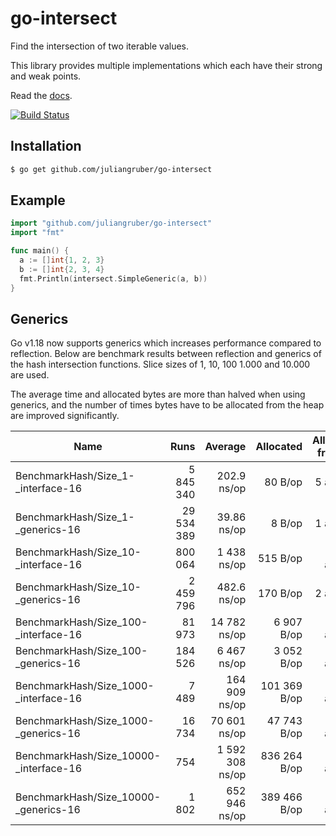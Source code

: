 
# go-intersect

  Find the intersection of two iterable values.

  This library provides multiple implementations which each have their strong and weak points.

  Read the [docs](https://pkg.go.dev/github.com/juliangruber/go-intersect/v2).

  [![Build Status](https://travis-ci.com/juliangruber/go-intersect.svg?branch=master)](https://travis-ci.com/juliangruber/go-intersect)

## Installation

```bash
$ go get github.com/juliangruber/go-intersect
```

## Example

```go
import "github.com/juliangruber/go-intersect"
import "fmt"

func main() {
  a := []int{1, 2, 3}
  b := []int{2, 3, 4}
  fmt.Println(intersect.SimpleGeneric(a, b))
}
```

## Generics

Go v1.18 now supports generics which increases performance compared to reflection. Below are benchmark results between reflection and generics of the hash intersection functions. Slice sizes of 1, 10, 100 1.000 and 10.000 are used.

The average time and allocated bytes are more than halved when using generics, and the number of times bytes have to be allocated from the heap are improved significantly.

| **Name**                              	 | **Runs** 	 |   **Average** 	 | **Allocated** 	 | **Allocations from heap** 	 |
|-----------------------------------------|-----------:|----------------:|----------------:|----------------------------:|
| BenchmarkHash/Size_1-_interface-16      |  5 845 340 |     202.9 ns/op |         80 B/op |                 5 allocs/op |
| BenchmarkHash/Size_1-_generics-16       | 29 534 389 |     39.86 ns/op |          8 B/op |                 1 allocs/op |
| BenchmarkHash/Size_10-_interface-16     |    800 064 |     1 438 ns/op |        515 B/op |                24 allocs/op |
| BenchmarkHash/Size_10-_generics-16      |  2 459 796 |     482.6 ns/op |        170 B/op |                 2 allocs/op |
| BenchmarkHash/Size_100-_interface-16    |     81 973 |    14 782 ns/op |      6 907 B/op |               212 allocs/op |
| BenchmarkHash/Size_100-_generics-16     |    184 526 |     6 467 ns/op |      3 052 B/op |                19 allocs/op |
| BenchmarkHash/Size_1000-_interface-16   |      7 489 |   164 909 ns/op |    101 369 B/op |             2 036 allocs/op |
| BenchmarkHash/Size_1000-_generics-16    |     16 734 |    70 601 ns/op |     47 743 B/op |                66 allocs/op |
| BenchmarkHash/Size_10000-_interface-16  |        754 | 1 592 308 ns/op |    836 264 B/op |            20 216 allocs/op |
| BenchmarkHash/Size_10000-_generics-16   |      1 802 |   652 946 ns/op |    389 466 B/op |               255 allocs/op |


